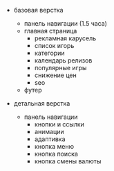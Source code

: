 - базовая верстка

  - панель навигации (1.5 часа)
  - главная страница
    - рекламная карусель
    - список игорь
    - категории
    - календарь релизов
    - популярные игры
    - снижение цен
    - seo
  - футер

- детальная верстка
  - панель навигации
    - кнопки и ссылки
    - анимации
    - адаптивка
    - кнопка меню
    - кнопка поиска
    - кнопка смены валюты
